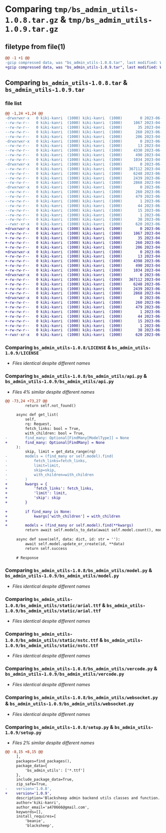 # Comparing `tmp/bs_admin_utils-1.0.8.tar.gz` & `tmp/bs_admin_utils-1.0.9.tar.gz`

## filetype from file(1)

```diff
@@ -1 +1 @@
-gzip compressed data, was "bs_admin_utils-1.0.8.tar", last modified: Wed Jun 14 11:35:15 2023, max compression
+gzip compressed data, was "bs_admin_utils-1.0.9.tar", last modified: Wed Jun 14 11:51:52 2023, max compression
```

## Comparing `bs_admin_utils-1.0.8.tar` & `bs_admin_utils-1.0.9.tar`

### file list

```diff
@@ -1,24 +1,24 @@
-drwxrwxr-x   0 kiki-kanri  (1000) kiki-kanri  (1000)        0 2023-06-14 11:35:15.673546 bs_admin_utils-1.0.8/
--rw-rw-r--   0 kiki-kanri  (1000) kiki-kanri  (1000)     1067 2023-04-07 03:25:03.000000 bs_admin_utils-1.0.8/LICENSE
--rw-rw-r--   0 kiki-kanri  (1000) kiki-kanri  (1000)       35 2023-04-07 04:04:08.000000 bs_admin_utils-1.0.8/MANIFEST.in
--rw-rw-r--   0 kiki-kanri  (1000) kiki-kanri  (1000)      260 2023-06-14 11:35:15.673546 bs_admin_utils-1.0.8/PKG-INFO
--rw-rw-r--   0 kiki-kanri  (1000) kiki-kanri  (1000)      206 2023-04-07 03:35:29.000000 bs_admin_utils-1.0.8/README.md
-drwxrwxr-x   0 kiki-kanri  (1000) kiki-kanri  (1000)        0 2023-06-14 11:35:15.669546 bs_admin_utils-1.0.8/bs_admin_utils/
--rw-rw-r--   0 kiki-kanri  (1000) kiki-kanri  (1000)       13 2023-04-07 03:39:05.000000 bs_admin_utils-1.0.8/bs_admin_utils/__init__.py
--rw-rw-r--   0 kiki-kanri  (1000) kiki-kanri  (1000)     4330 2023-06-14 11:34:33.000000 bs_admin_utils-1.0.8/bs_admin_utils/api.py
--rw-rw-r--   0 kiki-kanri  (1000) kiki-kanri  (1000)      490 2023-04-07 04:11:32.000000 bs_admin_utils-1.0.8/bs_admin_utils/decorators.py
--rw-rw-r--   0 kiki-kanri  (1000) kiki-kanri  (1000)     1034 2023-04-07 03:48:50.000000 bs_admin_utils-1.0.8/bs_admin_utils/model.py
-drwxrwxr-x   0 kiki-kanri  (1000) kiki-kanri  (1000)        0 2023-06-14 11:35:15.673546 bs_admin_utils-1.0.8/bs_admin_utils/static/
--rw-rw-r--   0 kiki-kanri  (1000) kiki-kanri  (1000)   367112 2023-04-07 03:52:07.000000 bs_admin_utils-1.0.8/bs_admin_utils/static/arial.ttf
--rw-rw-r--   0 kiki-kanri  (1000) kiki-kanri  (1000)     6248 2023-06-14 10:45:34.000000 bs_admin_utils-1.0.8/bs_admin_utils/static/nstc.ttf
--rw-rw-r--   0 kiki-kanri  (1000) kiki-kanri  (1000)     2439 2023-06-14 10:58:06.000000 bs_admin_utils-1.0.8/bs_admin_utils/vercode.py
--rw-rw-r--   0 kiki-kanri  (1000) kiki-kanri  (1000)     2868 2023-04-07 04:10:45.000000 bs_admin_utils-1.0.8/bs_admin_utils/websocket.py
-drwxrwxr-x   0 kiki-kanri  (1000) kiki-kanri  (1000)        0 2023-06-14 11:35:15.673546 bs_admin_utils-1.0.8/bs_admin_utils.egg-info/
--rw-rw-r--   0 kiki-kanri  (1000) kiki-kanri  (1000)      260 2023-06-14 11:35:15.000000 bs_admin_utils-1.0.8/bs_admin_utils.egg-info/PKG-INFO
--rw-rw-r--   0 kiki-kanri  (1000) kiki-kanri  (1000)      479 2023-06-14 11:35:15.000000 bs_admin_utils-1.0.8/bs_admin_utils.egg-info/SOURCES.txt
--rw-rw-r--   0 kiki-kanri  (1000) kiki-kanri  (1000)        1 2023-06-14 11:35:15.000000 bs_admin_utils-1.0.8/bs_admin_utils.egg-info/dependency_links.txt
--rw-rw-r--   0 kiki-kanri  (1000) kiki-kanri  (1000)       44 2023-06-14 11:35:15.000000 bs_admin_utils-1.0.8/bs_admin_utils.egg-info/requires.txt
--rw-rw-r--   0 kiki-kanri  (1000) kiki-kanri  (1000)       15 2023-06-14 11:35:15.000000 bs_admin_utils-1.0.8/bs_admin_utils.egg-info/top_level.txt
--rw-rw-r--   0 kiki-kanri  (1000) kiki-kanri  (1000)        1 2023-06-14 11:35:15.000000 bs_admin_utils-1.0.8/bs_admin_utils.egg-info/zip-safe
--rw-rw-r--   0 kiki-kanri  (1000) kiki-kanri  (1000)       38 2023-06-14 11:35:15.673546 bs_admin_utils-1.0.8/setup.cfg
--rwxr-xr-x   0 kiki-kanri  (1000) kiki-kanri  (1000)      620 2023-06-14 11:35:08.000000 bs_admin_utils-1.0.8/setup.py
+drwxrwxr-x   0 kiki-kanri  (1000) kiki-kanri  (1000)        0 2023-06-14 11:51:52.352362 bs_admin_utils-1.0.9/
+-rw-rw-r--   0 kiki-kanri  (1000) kiki-kanri  (1000)     1067 2023-04-07 03:25:03.000000 bs_admin_utils-1.0.9/LICENSE
+-rw-rw-r--   0 kiki-kanri  (1000) kiki-kanri  (1000)       35 2023-04-07 04:04:08.000000 bs_admin_utils-1.0.9/MANIFEST.in
+-rw-rw-r--   0 kiki-kanri  (1000) kiki-kanri  (1000)      260 2023-06-14 11:51:52.352362 bs_admin_utils-1.0.9/PKG-INFO
+-rw-rw-r--   0 kiki-kanri  (1000) kiki-kanri  (1000)      206 2023-04-07 03:35:29.000000 bs_admin_utils-1.0.9/README.md
+drwxrwxr-x   0 kiki-kanri  (1000) kiki-kanri  (1000)        0 2023-06-14 11:51:52.348362 bs_admin_utils-1.0.9/bs_admin_utils/
+-rw-rw-r--   0 kiki-kanri  (1000) kiki-kanri  (1000)       13 2023-04-07 03:39:05.000000 bs_admin_utils-1.0.9/bs_admin_utils/__init__.py
+-rw-rw-r--   0 kiki-kanri  (1000) kiki-kanri  (1000)     4398 2023-06-14 11:50:54.000000 bs_admin_utils-1.0.9/bs_admin_utils/api.py
+-rw-rw-r--   0 kiki-kanri  (1000) kiki-kanri  (1000)      490 2023-04-07 04:11:32.000000 bs_admin_utils-1.0.9/bs_admin_utils/decorators.py
+-rw-rw-r--   0 kiki-kanri  (1000) kiki-kanri  (1000)     1034 2023-04-07 03:48:50.000000 bs_admin_utils-1.0.9/bs_admin_utils/model.py
+drwxrwxr-x   0 kiki-kanri  (1000) kiki-kanri  (1000)        0 2023-06-14 11:51:52.348362 bs_admin_utils-1.0.9/bs_admin_utils/static/
+-rw-rw-r--   0 kiki-kanri  (1000) kiki-kanri  (1000)   367112 2023-04-07 03:52:07.000000 bs_admin_utils-1.0.9/bs_admin_utils/static/arial.ttf
+-rw-rw-r--   0 kiki-kanri  (1000) kiki-kanri  (1000)     6248 2023-06-14 10:45:34.000000 bs_admin_utils-1.0.9/bs_admin_utils/static/nstc.ttf
+-rw-rw-r--   0 kiki-kanri  (1000) kiki-kanri  (1000)     2439 2023-06-14 10:58:06.000000 bs_admin_utils-1.0.9/bs_admin_utils/vercode.py
+-rw-rw-r--   0 kiki-kanri  (1000) kiki-kanri  (1000)     2868 2023-04-07 04:10:45.000000 bs_admin_utils-1.0.9/bs_admin_utils/websocket.py
+drwxrwxr-x   0 kiki-kanri  (1000) kiki-kanri  (1000)        0 2023-06-14 11:51:52.348362 bs_admin_utils-1.0.9/bs_admin_utils.egg-info/
+-rw-rw-r--   0 kiki-kanri  (1000) kiki-kanri  (1000)      260 2023-06-14 11:51:52.000000 bs_admin_utils-1.0.9/bs_admin_utils.egg-info/PKG-INFO
+-rw-rw-r--   0 kiki-kanri  (1000) kiki-kanri  (1000)      479 2023-06-14 11:51:52.000000 bs_admin_utils-1.0.9/bs_admin_utils.egg-info/SOURCES.txt
+-rw-rw-r--   0 kiki-kanri  (1000) kiki-kanri  (1000)        1 2023-06-14 11:51:52.000000 bs_admin_utils-1.0.9/bs_admin_utils.egg-info/dependency_links.txt
+-rw-rw-r--   0 kiki-kanri  (1000) kiki-kanri  (1000)       44 2023-06-14 11:51:52.000000 bs_admin_utils-1.0.9/bs_admin_utils.egg-info/requires.txt
+-rw-rw-r--   0 kiki-kanri  (1000) kiki-kanri  (1000)       15 2023-06-14 11:51:52.000000 bs_admin_utils-1.0.9/bs_admin_utils.egg-info/top_level.txt
+-rw-rw-r--   0 kiki-kanri  (1000) kiki-kanri  (1000)        1 2023-06-14 11:51:52.000000 bs_admin_utils-1.0.9/bs_admin_utils.egg-info/zip-safe
+-rw-rw-r--   0 kiki-kanri  (1000) kiki-kanri  (1000)       38 2023-06-14 11:51:52.352362 bs_admin_utils-1.0.9/setup.cfg
+-rwxr-xr-x   0 kiki-kanri  (1000) kiki-kanri  (1000)      620 2023-06-14 11:51:39.000000 bs_admin_utils-1.0.9/setup.py
```

### Comparing `bs_admin_utils-1.0.8/LICENSE` & `bs_admin_utils-1.0.9/LICENSE`

 * *Files identical despite different names*

### Comparing `bs_admin_utils-1.0.8/bs_admin_utils/api.py` & `bs_admin_utils-1.0.9/bs_admin_utils/api.py`

 * *Files 4% similar despite different names*

```diff
@@ -73,24 +73,27 @@
         return self.not_found()
 
     async def get_list(
         self,
         rq: Request,
         fetch_links: bool = True,
         with_children: bool = True,
-        find_many: Optional[FindMany[ModelType]] = None
+        find_many: Optional[FindMany] = None
     ):
         skip, limit = get_data_range(rq)
-        models = (find_many or self.model).find(
-            fetch_links=fetch_links,
-            limit=limit,
-            skip=skip,
-            with_children=with_children
-        )
+        kwargs = {
+            'fetch_links': fetch_links,
+            'limit': limit,
+            'skip': skip
+        }
 
+        if find_many is None:
+            kwargs['with_children'] = with_children
+
+        models = (find_many or self.model).find(**kwargs)
         return await self.models_to_data(await self.model.count(), models)
 
     async def save(self, data: dict, id: str = ''):
         await self.model.update_or_create(id, **data)
         return self.success
 
     # Response
```

### Comparing `bs_admin_utils-1.0.8/bs_admin_utils/model.py` & `bs_admin_utils-1.0.9/bs_admin_utils/model.py`

 * *Files identical despite different names*

### Comparing `bs_admin_utils-1.0.8/bs_admin_utils/static/arial.ttf` & `bs_admin_utils-1.0.9/bs_admin_utils/static/arial.ttf`

 * *Files identical despite different names*

### Comparing `bs_admin_utils-1.0.8/bs_admin_utils/static/nstc.ttf` & `bs_admin_utils-1.0.9/bs_admin_utils/static/nstc.ttf`

 * *Files identical despite different names*

### Comparing `bs_admin_utils-1.0.8/bs_admin_utils/vercode.py` & `bs_admin_utils-1.0.9/bs_admin_utils/vercode.py`

 * *Files identical despite different names*

### Comparing `bs_admin_utils-1.0.8/bs_admin_utils/websocket.py` & `bs_admin_utils-1.0.9/bs_admin_utils/websocket.py`

 * *Files identical despite different names*

### Comparing `bs_admin_utils-1.0.8/setup.py` & `bs_admin_utils-1.0.9/setup.py`

 * *Files 2% similar despite different names*

```diff
@@ -8,15 +8,15 @@
     ],
     packages=find_packages(),
     package_data={
         'bs_admin_utils': ['*.ttf']
     },
     include_package_data=True,
     zip_safe=True,
-    version='1.0.8',
+    version='1.0.9',
     description='Blacksheep admin backend utils classes and function.',
     author='kiki-kanri',
     author_email='a470666@gmail.com',
     keywords=[],
     install_requires=[
         'beanie',
         'blacksheep',
```

